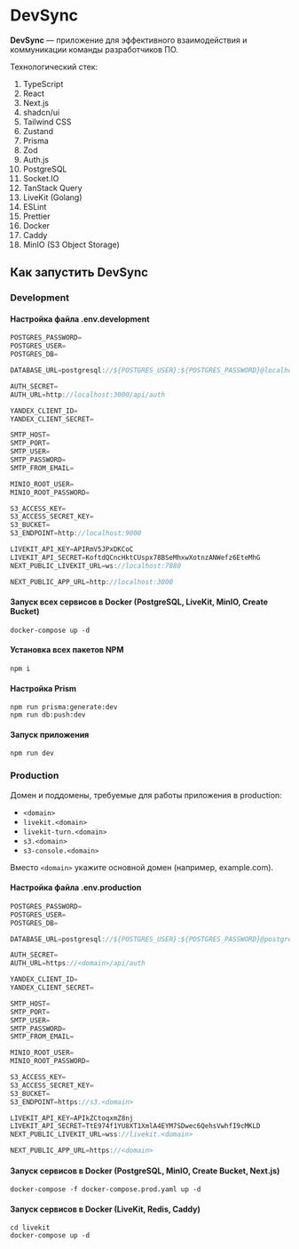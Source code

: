 # DevSync

**DevSync** — приложение для эффективного взаимодействия и коммуникации команды разработчиков ПО.

Технологический стек:

1. TypeScript
2. React
3. Next.js
4. shadcn/ui
5. Tailwind CSS
6. Zustand
7. Prisma
8. Zod
9. Auth.js
10. PostgreSQL
11. Socket.IO
12. TanStack Query
13. LiveKit (Golang)
14. ESLint
15. Prettier
16. Docker
17. Caddy
18. MinIO (S3 Object Storage)

## Как запустить DevSync

### Development

#### Настройка файла .env.development

```js
POSTGRES_PASSWORD=
POSTGRES_USER=
POSTGRES_DB=

DATABASE_URL=postgresql://${POSTGRES_USER}:${POSTGRES_PASSWORD}@localhost:5432/${POSTGRES_DB}?schema=public

AUTH_SECRET=
AUTH_URL=http://localhost:3000/api/auth

YANDEX_CLIENT_ID=
YANDEX_CLIENT_SECRET=

SMTP_HOST=
SMTP_PORT=
SMTP_USER=
SMTP_PASSWORD=
SMTP_FROM_EMAIL=

MINIO_ROOT_USER=
MINIO_ROOT_PASSWORD=

S3_ACCESS_KEY=
S3_ACCESS_SECRET_KEY=
S3_BUCKET=
S3_ENDPOINT=http://localhost:9000

LIVEKIT_API_KEY=APIRmV5JPxDKCoC
LIVEKIT_API_SECRET=KoftdQCncHktCUspx78BSeMhxwXotnzANWefz6EteMhG
NEXT_PUBLIC_LIVEKIT_URL=ws://localhost:7880

NEXT_PUBLIC_APP_URL=http://localhost:3000
```

#### Запуск всех сервисов в Docker (PostgreSQL, LiveKit, MinIO, Create Bucket)

```shell
docker-compose up -d
```

#### Установка всех пакетов NPM

```shell
npm i
```

#### Настройка Prism

```shell
npm run prisma:generate:dev
npm run db:push:dev
```

#### Запуск приложения

```shell
npm run dev
```

### Production

Домен и поддомены, требуемые для работы приложения в production:

- `<domain>`
- `livekit.<domain>`
- `livekit-turn.<domain>`
- `s3.<domain>`
- `s3-console.<domain>`

Вместо `<domain>` укажите основной домен (например, example.com).

#### Настройка файла .env.production

```js
POSTGRES_PASSWORD=
POSTGRES_USER=
POSTGRES_DB=

DATABASE_URL=postgresql://${POSTGRES_USER}:${POSTGRES_PASSWORD}@postgres:5432/${POSTGRES_DB}?schema=public

AUTH_SECRET=
AUTH_URL=https://<domain>/api/auth

YANDEX_CLIENT_ID=
YANDEX_CLIENT_SECRET=

SMTP_HOST=
SMTP_PORT=
SMTP_USER=
SMTP_PASSWORD=
SMTP_FROM_EMAIL=

MINIO_ROOT_USER=
MINIO_ROOT_PASSWORD=

S3_ACCESS_KEY=
S3_ACCESS_SECRET_KEY=
S3_BUCKET=
S3_ENDPOINT=https://s3.<domain>

LIVEKIT_API_KEY=APIkZCtoqxmZ8nj
LIVEKIT_API_SECRET=TtE974f1YU8XT1XmlA4EYM7SDwec6QehsVwhfI9cMKLD
NEXT_PUBLIC_LIVEKIT_URL=wss://livekit.<domain>

NEXT_PUBLIC_APP_URL=https://<domain>
```

#### Запуск сервисов в Docker (PostgreSQL, MinIO, Create Bucket, Next.js)

```shell
docker-compose -f docker-compose.prod.yaml up -d
```

#### Запуск сервисов в Docker (LiveKit, Redis, Caddy)

```shell
cd livekit
docker-compose up -d
```
